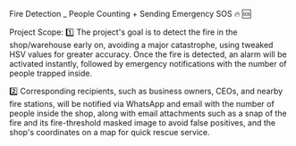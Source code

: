 Fire Detection _ People Counting + Sending Emergency SOS 🔥 🆘 

Project Scope: 
1️⃣  The project's goal is to detect the fire in the shop/warehouse early on, avoiding a major catastrophe, using tweaked HSV values for greater accuracy. Once the fire is detected, an alarm will be activated instantly, followed by emergency notifications with the number of people trapped inside.

2️⃣  Corresponding recipients, such as business owners, CEOs, and nearby fire stations, will be notified via WhatsApp and email with the number of people inside the shop, along with email attachments such as a snap of the fire and its fire-threshold masked image to avoid false positives, and the shop's coordinates on a map for quick rescue service.
